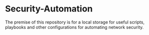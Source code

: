 # Security-Automation

The premise of this repository is for a local storage for useful scripts, playbooks and other configurations for 
automating network security.

